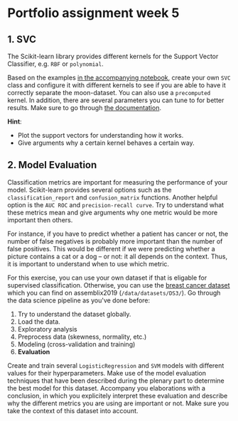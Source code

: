 # Portfolio assignment week 5

## 1. SVC

The Scikit-learn library provides different kernels for the Support Vector Classifier, e.g. `RBF` or `polynomial`.

Based on the examples [in the accompanying notebook](../Exercises/E_LR_SVM.ipynb), create your own `SVC` class and configure it with different kernels to see if you are able to have it correctly separate the moon-dataset. You can also use a `precomputed` kernel. In addition, there are several parameters you can tune to for better results. Make sure to go through [the documentation](https://scikit-learn.org/stable/modules/generated/sklearn.svm.SVC.html).

**Hint**:

- Plot the support vectors for understanding how it works.
- Give arguments why a certain kernel behaves a certain way.

## 2. Model Evaluation

Classification metrics are important for measuring the performance of your model. Scikit-learn provides several options such as the `classification_report` and `confusion_matrix` functions. Another helpful option is the `AUC ROC` and `precision-recall curve`. Try to understand what these metrics mean and give arguments why one metric would be more important then others.

For instance, if you have to predict whether a patient has cancer or not, the number of false negatives is probably more important than the number of false positives. This would be different if we were predicting whether a picture contains a cat or a dog – or not: it all depends on the context. Thus, it is important to understand when to use which metric.

For this exercise, you can use your own dataset if that is eligable for supervised classification. Otherwise, you can use the [breast cancer dataset](https://www.kaggle.com/datasets/yasserh/breast-cancer-dataset) which you can find on assemblix2019 (`/data/datasets/DS3/`). Go through the data science pipeline as you've done before:

1. Try to understand the dataset globally.
2. Load the data.
3. Exploratory analysis
4. Preprocess data (skewness, normality, etc.)
5. Modeling (cross-validation and training)
6. **Evaluation**

Create and train several `LogisticRegression` and `SVM` models with different values for their hyperparameters. Make use of the model evaluation techniques that have been described during the plenary part to determine the best model for this dataset. Accompany you elaborations with a conclusion, in which you explicitely interpret these evaluation and describe why the different metrics you are using are important or not. Make sure you take the context of this dataset into account.
